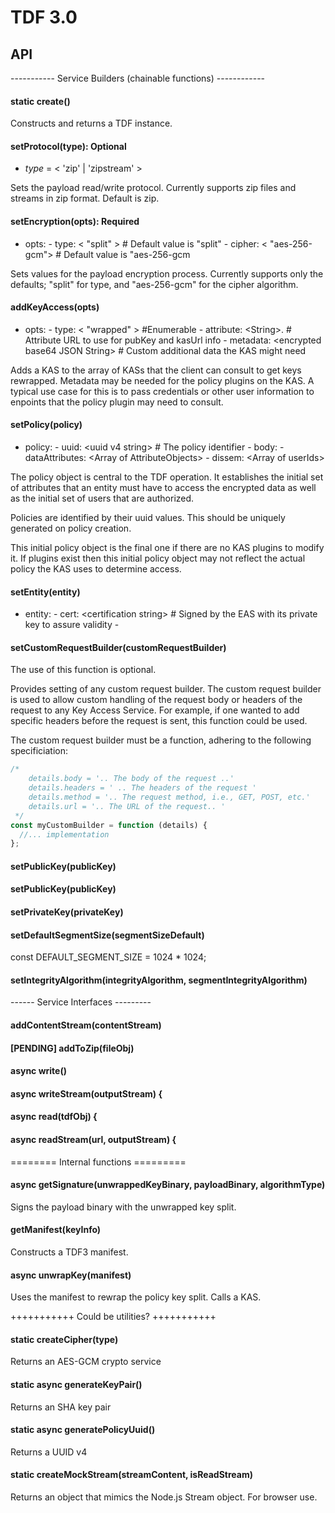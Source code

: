 # TDF 3.0

## API

----------- Service Builders (chainable functions) ------------

#### static create()

Constructs and returns a TDF instance.

#### setProtocol(type): Optional

- _type_ = \< 'zip' | 'zipstream' >

Sets the payload read/write protocol. Currently supports zip files and streams in zip format.
Default is zip.

#### setEncryption(opts): Required

- opts: - type: \< "split" > # Default value is "split" - cipher: \< "aes-256-gcm"> # Default value
  is "aes-256-gcm

Sets values for the payload encryption process. Currently supports only the defaults; "split" for
type, and "aes-256-gcm" for the cipher algorithm.

#### addKeyAccess(opts)

- opts: - type: \< "wrapped" > #Enumerable - attribute: \<String>. # Attribute URL to use for pubKey
  and kasUrl info - metadata: \<encrypted base64 JSON String> # Custom additional data the KAS might
  need

Adds a KAS to the array of KASs that the client can consult to get keys rewrapped. Metadata may be
needed for the policy plugins on the KAS. A typical use case for this is to pass credentials or
other user information to enpoints that the policy plugin may need to consult.

#### setPolicy(policy)

- policy: - uuid: \<uuid v4 string> # The policy identifier - body: - dataAttributes: \<Array of
  AttributeObjects> - dissem: \<Array of userIds>

The policy object is central to the TDF operation. It establishes the initial set of attributes that
an entity must have to access the encrypted data as well as the initial set of users that are
authorized.

Policies are identified by their uuid values. This should be uniquely generated on policy creation.

This initial policy object is the final one if there are no KAS plugins to modify it. If plugins
exist then this initial policy object may not reflect the actual policy the KAS uses to determine
access.

#### setEntity(entity)

- entity: - cert: \<certification string> # Signed by the EAS with its private key to assure
  validity -

#### setCustomRequestBuilder(customRequestBuilder)

The use of this function is optional.

Provides setting of any custom request builder. The custom request builder is used to allow custom
handling of the request body or headers of the request to any Key Access Service. For example, if
one wanted to add specific headers before the request is sent, this function could be used.

The custom request builder must be a function, adhering to the following specificiation:

```javascript
/*
	details.body = '.. The body of the request ..'
	details.headers = ' .. The headers of the request '
	details.method = '.. The request method, i.e., GET, POST, etc.'
	details.url = '.. The URL of the request.. '
 */
const myCustomBuilder = function (details) {
  //... implementation
};
```

#### setPublicKey(publicKey)

#### setPublicKey(publicKey)

#### setPrivateKey(privateKey)

#### setDefaultSegmentSize(segmentSizeDefault)

const DEFAULT_SEGMENT_SIZE = 1024 \* 1024;

#### setIntegrityAlgorithm(integrityAlgorithm, segmentIntegrityAlgorithm)

------ Service Interfaces ---------

#### addContentStream(contentStream)

#### [PENDING] addToZip(fileObj)

#### async write()

#### async writeStream(outputStream) {

#### async read(tdfObj) {

#### async readStream(url, outputStream) {

======== Internal functions =========

#### async getSignature(unwrappedKeyBinary, payloadBinary, algorithmType)

Signs the payload binary with the unwrapped key split.

#### getManifest(keyInfo)

Constructs a TDF3 manifest.

#### async unwrapKey(manifest)

Uses the manifest to rewrap the policy key split. Calls a KAS.

+++++++++++ Could be utilities? +++++++++++

#### static createCipher(type)

Returns an AES-GCM crypto service

#### static async generateKeyPair()

Returns an SHA key pair

#### static async generatePolicyUuid()

Returns a UUID v4

#### static createMockStream(streamContent, isReadStream)

Returns an object that mimics the Node.js Stream object. For browser use.
